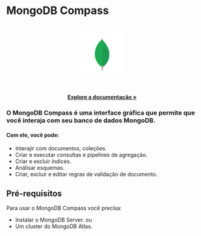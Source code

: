 # MongoDB Compass

<h1 align="center"><img src="mongodb-compass.png" alt="Logo do MongoDB" width="120"></h1>

  <p align="center">
    <br />
    <a href="https://docs.mongodb.com/compass/master"><strong>Explore a documentação »</strong></a>
    <br />
    
   </p>
  
### O MongoDB Compass é uma interface gráfica que permite que você interaja com seu banco de dados MongoDB.	
#### Com ele, você pode:

- Interajir com documentos, coleções.
- Criar e executar consultas e pipelines de agregação.
- Criar e excluir índices.
- Análisar esquemas.
- Criar, excluir e editar regras de validação de documento.

## Pré-requisitos

Para usar o MongoDB Compass você precisa:
- Instalar o MongoDB Server.
ou 
- Um cluster do MongoDB Atlas.
